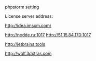 phpstorm setting

License server address: 

http://idea.imsxm.com/

http://nodde.ru:1017
http://51.15.84.170:1017


http://jetbrains.tools


http://wolf.3dxtras.com
